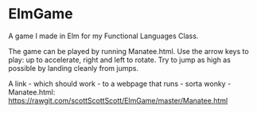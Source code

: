 # ElmGame

A game I made in Elm for my Functional Languages Class. 

The game can be played by running Manatee.html. 
Use the arrow keys to play: up to accelerate, right and left to rotate. 
Try to jump as high as possible by landing cleanly from jumps. 

A link - which should work - to a webpage that runs - sorta wonky - Manatee.html:  
https://rawgit.com/scottScottScott/ElmGame/master/Manatee.html 
